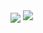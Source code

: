 <img align="center" src="https://i.giphy.com/media/v1.Y2lkPTc5MGI3NjExb2F5eHZoMnl6cm5iMjJ1ODFjZG5idTQ2Y2lkbmpsaG1sazJwYTE1eiZlcD12MV9pbnRlcm5hbF9naWZfYnlfaWQmY3Q9dg/T9u91uxWcp1yj7Ndnz/giphy.gif">
<img src="https://i.giphy.com/media/v1.Y2lkPTc5MGI3NjExZjZlNXlwcThpYTV3dWE5MHJvc2s4Y3pndW1ncnBrZmExOHZ5eXJuMCZlcD12MV9pbnRlcm5hbF9naWZfYnlfaWQmY3Q9dg/QWVIkCXZWoALcPQAIu/giphy.gif">

